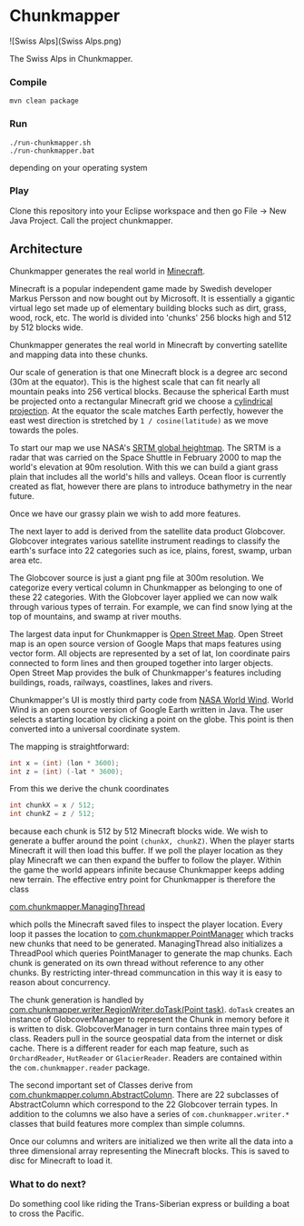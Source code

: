 # Chunkmapper

![Swiss Alps](Swiss Alps.png)

The Swiss Alps in Chunkmapper.

### Compile

```
mvn clean package
```

### Run

```
./run-chunkmapper.sh
./run-chunkmapper.bat
```
depending on your operating system

### Play

Clone this repository into your Eclipse workspace and then go File -> New Java Project.  Call the project chunkmapper.

## Architecture

Chunkmapper generates the real world in [Minecraft](https://minecraft.net).

Minecraft is a popular independent game made by Swedish developer Markus Persson and now bought out by Microsoft.
It is essentially a gigantic virtual lego set made up of elementary building blocks such as dirt,
grass, wood, rock, etc.  The world is divided into 'chunks' 256 blocks high and 512 by 512 blocks wide.

Chunkmapper generates the real world in Minecraft by converting satellite and mapping data into these chunks.

Our scale of generation is that one Minecraft block is a degree arc second (30m at the equator).
This is the highest scale that can fit nearly all mountain peaks into 256 vertical blocks.
Because the spherical Earth must be projected onto a rectangular Minecraft grid we choose a
[cylindrical projection](https://en.wikipedia.org/wiki/Map_projection#Cylindrical).
At the equator the scale matches Earth perfectly, however the east west direction is
stretched by `1 / cosine(latitude)` as we move towards the poles.

To start our map we use NASA's [SRTM global heightmap](http://www2.jpl.nasa.gov/srtm/).
The SRTM is a radar that was carried on the Space Shuttle in February 2000 to map the world's elevation at
90m resolution.  With this we can build a giant grass plain that includes all the world's hills and valleys.
Ocean floor is currently created as flat, however there are plans to introduce bathymetry in the near future.

Once we have our grassy plain we wish to add more features.


The next layer to add is derived from the satellite data product Globcover.  Globcover integrates various
satellite instrument readings to classify the earth's surface into 22 categories such as ice, plains, forest,
swamp, urban area etc.

The Globcover source is just a giant png file at 300m resolution.  We categorize every vertical column in
Chunkmapper as belonging to one of these 22 categories.  With the Globcover layer applied we can now walk through
various types of terrain. For example, we can find snow lying at the top of mountains, and swamp at river mouths.


The largest data input for Chunkmapper is [Open Street Map](https://www.openstreetmap.org/).
Open Street map is an open source version of Google Maps that maps features using vector form.
All objects are represented by a set of lat, lon coordinate pairs connected to form lines and then grouped
together into larger objects.  Open Street Map provides the bulk of Chunkmapper's features including
buildings, roads, railways, coastlines, lakes and rivers.


Chunkmapper's UI is mostly third party code from [NASA World Wind](http://worldwind.arc.nasa.gov/java/).
World Wind is an open source version of Google Earth written in Java.  The user selects a starting location by
clicking a point on the globe.  This point is then converted into a universal coordinate system.

The mapping is straightforward:

```Java
int x = (int) (lon * 3600);
int z = (int) (-lat * 3600);
```
From this we derive the chunk coordinates

```Java
int chunkX = x / 512;
int chunkZ = z / 512;
```

because each chunk is 512 by 512 Minecraft blocks wide.  We wish to generate a buffer around the point
`(chunkX, chunkZ)`.  When the player starts Minecraft it will then load this buffer.  If we poll the player
location as they play Minecraft we can then expand the buffer to follow the player.  Within the game the
world appears infinite because Chunkmapper keeps adding new terrain.  The effective entry point for
Chunkmapper is therefore the class

[com.chunkmapper.ManagingThread](https://github.com/whamtet/chunkmapper/blob/master/src/com/chunkmapper/ManagingThread.java)

which polls the Minecraft saved files to inspect the player location.  Every loop it passes the location to [com.chunkmapper.PointManager](https://github.com/whamtet/chunkmapper/blob/master/src/com/chunkmapper/PointManagerImpl.java)
which tracks new chunks that need to be generated.  ManagingThread also initializes a ThreadPool which queries
PointManager to generate the map chunks.  Each chunk is generated on its own thread without reference to any other
chunks.  By restricting inter-thread communcation in this way it is easy to reason about concurrency.

The chunk generation is handled by [com.chunkmapper.writer.RegionWriter.doTask(Point task)](https://github.com/whamtet/chunkmapper/blob/master/src/com/chunkmapper/writer/RegionWriter.java#L102).
`doTask` creates an instance of GlobcoverManager to represent the Chunk in memory before it is written to disk.
GlobcoverManager in turn contains three main types of class.  Readers pull in the source geospatial data from the
internet or disk cache.  There is a different reader for each map feature, such as `OrchardReader`, `HutReader` or
`GlacierReader`.  Readers are contained within the `com.chunkmapper.reader` package.

The second important set of Classes derive from [com.chunkmapper.column.AbstractColumn](https://github.com/whamtet/chunkmapper/blob/master/src/com/chunkmapper/column/AbstractColumn.java).
There are 22 subclasses of AbstractColumn which correspond to the 22 Globcover terrain types.  In addition to the
columns we also have a series of `com.chunkmapper.writer.*` classes that build features more
complex than simple columns.

Once our columns and writers are initialized we then write all the data into a three dimensional array representing
the Minecraft blocks.  This is saved to disc for Minecraft to load it.


### What to do next?

Do something cool like riding the Trans-Siberian express or building a boat to cross the Pacific.
